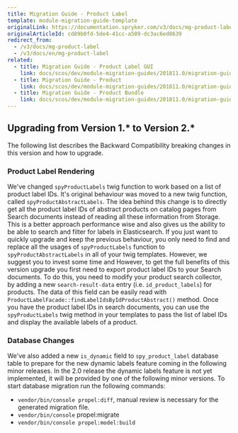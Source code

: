 ```yaml
---
title: Migration Guide - Product Label
template: module-migration-guide-template
originalLink: https://documentation.spryker.com/v3/docs/mg-product-label
originalArticleId: cd89b0fd-5de4-41cc-a509-dc3ac6ed8639
redirect_from:
  - /v3/docs/mg-product-label
  - /v3/docs/en/mg-product-label
related:
  - title: Migration Guide - Product Label GUI
    link: docs/scos/dev/module-migration-guides/201811.0/migration-guide-productlabelgui.html
  - title: Migration Guide - Product
    link: docs/scos/dev/module-migration-guides/201811.0/migration-guide-product.html
  - title: Migration Guide - Product Bundle
    link: docs/scos/dev/module-migration-guides/201811.0/migration-guide-productbundle.html
---
```


## Upgrading from Version 1.* to Version 2.*
The following list describes the Backward Compatibility breaking changes in this version and how to upgrade.

### Product Label Rendering
We've changed `spyProductLabels` twig function to work based on a list of product label IDs. It's original behaviour was moved to a new twig function, called `spyProductAbstractLabels`. The idea behind this change is to directly get all the product label IDs of abstract products on catalog pages from Search documents instead of reading all these information from Storage. This is a better approach performance wise and also gives us the ability to be able to search and filter for labels in Elasticsearch.
If you just want to quickly upgrade and keep the previous behaviour, you only need to find and replace all the usages of `spyProductLabels` function to `spyProductAbstractLabels` in all of your twig templates.
However, we suggest you to invest some time and
However, to get the full benefits of this version upgrade you first need to export product label IDs to your Search documents. To do this, you need to modify your product search collector, by adding a new `search-result-data` entry (i.e. `id_product_labels`) for products. The data of this field can be easily read with `ProductLabelFacade::findLabelIdsByIdProductAbstract()` method.
Once you have the product label IDs in search documents, you can use the `spyProductLabels` twig method in your templates to pass the list of label IDs and display the available labels of a product.

### Database Changes
We've also added a new `is_dynamic` field to `spy_product_label` database table to prepare for the new dynamic labels feature coming in the following minor releases. In the 2.0 release the dynamic labels feature is not yet implemented, it will be provided by one of the following minor versions.
To start database migration run the following commands:
* `vendor/bin/console propel:diff`, manual review is necessary for the generated migration file.
* `vendor/bin/console` propel:migrate
* `vendor/bin/console propel:model:build`
